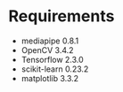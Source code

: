 # Requirements
* mediapipe 0.8.1
* OpenCV 3.4.2 
* Tensorflow 2.3.0 
* scikit-learn 0.23.2 
* matplotlib 3.3.2

